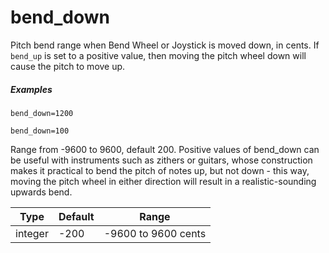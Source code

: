 ---
---
# bend_down

Pitch bend range when Bend Wheel or Joystick is moved down, in cents. If 
`bend_up` is set to a positive value, then moving the pitch wheel down will
cause the pitch to move up.

##### Examples

```
bend_down=1200

bend_down=100
```
Range from -9600 to 9600, default 200.
Positive values of bend_down can be useful with instruments such as zithers or
guitars, whose construction makes it practical to bend the pitch of notes up,
but not down - this way, moving the pitch wheel in either direction will result
in a realistic-sounding upwards bend.

| Type    | Default | Range               |
| ---     | ---     | ---                 |
| integer | -200    | -9600 to 9600 cents |
